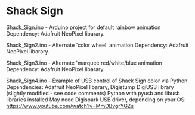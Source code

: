 # Shack Sign

Shack_Sign.ino - Arduino project for default rainbow animation
Dependency: Adafruit NeoPixel libarary.

Shack_Sign2.ino - Alternate 'color wheel' animation
Dependency: Adafruit NeoPixel libarary.

Shack_Sign3.ino - Alternate 'marquee red/white/blue animation
Dependency: Adafruit NeoPixel libarary.

Shack_Sign4.ino - Example of USB control of Shack Sign color via Python
Dependencies: Adafruit NeoPixel libarary, Digistump DigiUSB library (slightly modified - see code comments)
              Python with pyusb and libusb libraries installed
              May need Digispark USB driver, depending on your OS: https://www.youtube.com/watch?v=MmDBvgrYGZs
